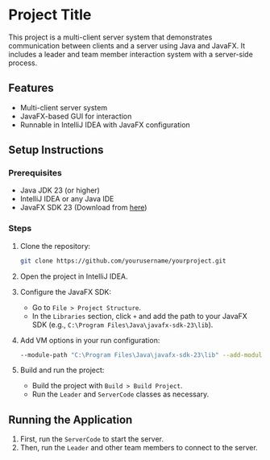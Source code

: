 # Project Title

This project is a multi-client server system that demonstrates communication between clients and a server using Java and JavaFX. It includes a leader and team member interaction system with a server-side process.

## Features

- Multi-client server system
- JavaFX-based GUI for interaction
- Runnable in IntelliJ IDEA with JavaFX configuration

## Setup Instructions

### Prerequisites

- Java JDK 23 (or higher)
- IntelliJ IDEA or any Java IDE
- JavaFX SDK 23 (Download from [here](https://gluonhq.com/products/javafx/))

### Steps

1. Clone the repository:
   ```bash
   git clone https://github.com/yourusername/yourproject.git
   ```

2. Open the project in IntelliJ IDEA.

3. Configure the JavaFX SDK:
   - Go to `File > Project Structure`.
   - In the `Libraries` section, click `+` and add the path to your JavaFX SDK (e.g., `C:\Program Files\Java\javafx-sdk-23\lib`).

4. Add VM options in your run configuration:
   ```bash
   --module-path "C:\Program Files\Java\javafx-sdk-23\lib" --add-modules javafx.controls,javafx.fxml
   ```

5. Build and run the project:
   - Build the project with `Build > Build Project`.
   - Run the `Leader` and `ServerCode` classes as necessary.

## Running the Application

1. First, run the `ServerCode` to start the server.
2. Then, run the `Leader` and other team members to connect to the server.
